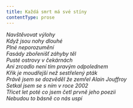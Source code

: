 ```yaml
---
title: Každá smrt má své stíny
contentType: prose
---
```


<section>

_Navštěvovat výlohy  
Když jsou nohy dlouhé  
Plné neporozumění  
Fasády zbořenišť záhyby těl  
Pusté ostrovy v čekárnách  
Ani zrcadlo není tím pravým odpolednem  
Křik je moudřejší než sestřelený pták  
Právě jsem se dozvěděl že zemřel Alain Jouffroy  
Setkal jsem se s ním v roce 2002  
Třicet let poté co jsem četl prvně jeho poezii  
Nebudou to básně co nás uspí_

</section>
